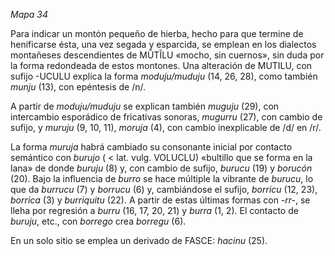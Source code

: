 *Mapa 34* 

Para indicar un montón pequeño de hierba, hecho para que termine  de henificarse ésta, una vez segada y esparcida, se emplean en los dialectos montañeses descendientes de MŬTĬLU «mocho, sin cuernos», sin duda por la forma redondeada de estos montones. Una alteración de MUTILU, con sufijo -UCULU explica la forma *moduju/muduju* (14, 26, 28), como también *munju* (13), con epéntesis de /n/. 

A partir de *moduju/muduju* se explican también *muguju* (29), con intercambio esporádico de fricativas sonoras, *mugurru* (27), con cambio de sufijo, y *muruju* (9, 10, 11), *moruja* (4), con cambio inexplicable de /d/ en /r/. 

La forma *muruja* habrá cambiado su consonante inicial por contacto semántico con *burujo* ( < lat. vulg. VOLUCLU) «bultillo que se forma en la lana» de donde *buruju* (8) y, con cambio de sufijo, *burucu* (19) y *borucón* (20). Bajo la influencia de *burro* se hace múltiple la vibrante de *burucu*, lo que da *burrucu* (7) y *borrucu* (6) y, cambiándose el sufijo, *borricu* (12, 23), *borrica* (3) y *burriquitu* (22). A partir de estas últimas formas con *-rr-*, se lleha por regresión a *burru* (16, 17, 20, 21) y *burra* (1, 2). El contacto de *buruju*, etc., con *borrego* crea *borregu* (6).

En un solo sitio se emplea un derivado de FASCE: *hacinu* (25).